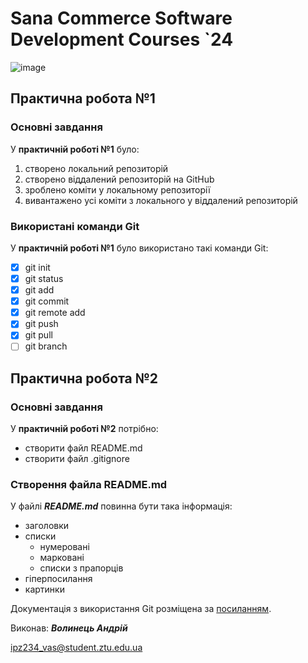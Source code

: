 # Sana Commerce Software Development Courses `24
![image](https://upload.wikimedia.org/wikipedia/commons/0/08/Sana_Commerce_Logo.png)
## Практична робота №1
### Основні завдання
У **практичній роботі №1** було:
1. створено локальний репозиторій
2. створено віддалений репозиторій на GitHub
3. зроблено коміти у локальному репозиторії
4. вивантажено усі коміти з локального у віддалений репозиторій
### Використані команди Git
У **практичній роботі №1** було використано такі команди Git:
- [x] git init
- [x] git status
- [x] git add
- [x] git commit
- [x] git remote add
- [x] git push
- [x] git pull
- [ ] git branch
## Практична робота №2
### Основні завдання
У **практичній роботі №2** потрібно:
* створити файл README.md
* створити файл .gitignore
### Створення файла README.md
У файлі ***README.md*** повинна бути така інформація:
* заголовки
* списки
  * нумеровані
  * марковані
  * списки з прапорців
* гіперпосилання
* картинки

Документація з використання Git розміщена за [посиланням](https://git-scm.com/docs/git).

Виконав: ***Волинець Андрій***

ipz234_vas@student.ztu.edu.ua